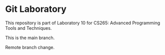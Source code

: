 # Git Laboratory

This repository is part of Laboratory 10 for CS265: Advanced Programming Tools and Techniques.

This is the main branch.

Remote branch change.

